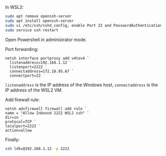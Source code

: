 <!-- https://medium.com/@wuzhenquan/windows-and-wsl-2-setup-for-ssh-remote-access-013955b2f421 -->

In WSL2:

```bash
sudo apt remove openssh-server
sudo apt install openssh-server
sudo vi /etc/ssh/sshd_config, enable Port 22 and PasswordAuthentication yes
sudo service ssh restart
```

Open Powershell in administrator mode.

Port forwarding:

```shell
netsh interface portproxy add v4tov4 `
  listenaddress=192.168.1.12 `
  listenport=2222 `
  connectaddress=172.18.95.67 `
  connectport=22
```

`listenaddress` is the IP address of the Windows host, `connectaddress` is the IP address of the WSL2 VM.

Add firewall rule:

```shell
netsh advfirewall firewall add rule `
name = "Allow Inbound 2222 WSL2 ssh" `
dir=in `
protocol=TCP `
localport=2222 `
action=allow
```

Finally:

```bash
ssh ldkv@192.168.1.12 -p 2222
```
